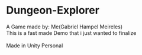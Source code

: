 # Dungeon-Explorer
A Game made by: Me(Gabriel Hampel Meireles)
<br>This is a fast made Demo that i just wanted to finalize</br>
<br>Made in Unity Personal</br>

